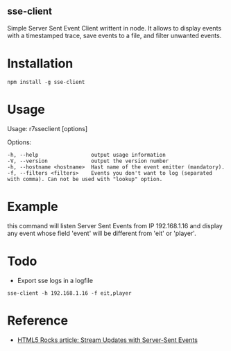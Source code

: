sse-client
----------

Simple Server Sent Event Client writtent in node.
It allows to display events with a timestamped trace, save events to a file, and filter unwanted events.

# Installation

```
npm install -g sse-client
```

# Usage

Usage: r7sseclient [options]

  Options:

    -h, --help                 output usage information
    -V, --version              output the version number
    -h, --hostname <hostname>  Hast name of the event emitter (mandatory).
    -f, --filters <filters>    Events you don't want to log (separated with comma). Can not be used with "lookup" option.

# Example

this command will listen Server Sent Events from IP 192.168.1.16 and display any event whose field 'event' will be different from 'eit' or 'player'. 

# Todo

* Export sse logs in a logfile

```
sse-client -h 192.168.1.16 -f eit,player
```

# Reference

* [HTML5 Rocks article: Stream Updates with Server-Sent Events](http://www.html5rocks.com/en/tutorials/eventsource/basics/?redirect_from_locale=fr)

